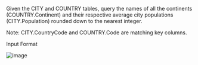 Given the CITY and COUNTRY tables, query the names of all the continents (COUNTRY.Continent) and their respective average city populations (CITY.Population) rounded down to the nearest integer.

Note: CITY.CountryCode and COUNTRY.Code are matching key columns.

Input Format

![image](https://github.com/shardapatil/SQL_HackerRank_Problems/assets/53011896/8d771a38-2321-482c-a956-3eab518596d6)
